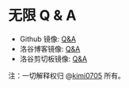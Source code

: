 # 无限 Q & A

- Github 镜像: [Q&A](https://github.com/zjx-kimi/Q-A)
- 洛谷博客镜像: [Q&A](https://www.luogu.com.cn/article/lxaxono5/)
- 洛谷剪切板镜像: [Q&A](https://www.luogu.com.cn/paste/hhvxt2n1)

注：一切解释权归 @[kimi0705](https://www.luogu.com.cn/user/637788) 所有。
